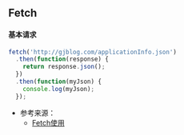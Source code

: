 ## Fetch

#### 基本请求

```js
fetch('http://gjblog.com/applicationInfo.json')
  .then(function(response) {
    return response.json();
  })
  .then(function(myJson) {
    console.log(myJson);
  });
```

* 参考来源：
    * [Fetch使用](http://blog.51cto.com/zhuxianzhong/2125523)


